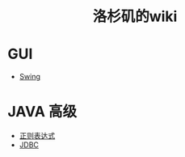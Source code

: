 # <center>洛杉矶的wiki</center>

# GUI

- [Swing](java/swing.md)

# JAVA 高级
- [正则表达式](java/正则.md)
- [JDBC](java/JDBC.md)